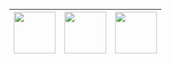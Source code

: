 
|[<img src="https://raw.githubusercontent.com/hjnilsson/country-flags/master/png100px/gb.png" width="75px">](http://doc.littlevgl.com/) | [<img src="https://raw.githubusercontent.com/hjnilsson/country-flags/master/png100px/es.png" width="75px">](http://doc.littlevgl.com/locale/es) | [<img src="https://raw.githubusercontent.com/hjnilsson/country-flags/master/png100px/tr.png" width="75px">](http://doc.littlevgl.com/locale/tr) |
|-----|-----|-----|


